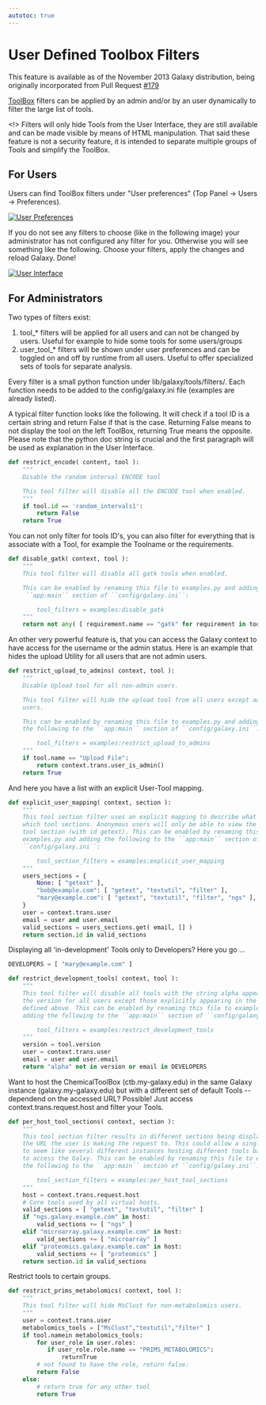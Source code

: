 ```yaml
---
autotoc: true
---
```



# User Defined Toolbox Filters

This feature is available as of the November 2013 Galaxy distribution, being originally incorporated from Pull Request [#179](https://bitbucket.org/galaxy/galaxy-central/pull-request/179/implement-the-ability-to-change-the-tool)

[ToolBox](/src/ToolBox/index.md) filters can be applied by an admin and/or by an user dynamically to filter the large list of tools.

<!> 
Filters will only hide Tools from the User Interface, they are still available and can be made visible by means of HTML manipulation. That said these feature is not a security feature, it is intended to separate multiple groups of Tools and simplify the ToolBox. 

## For Users

Users can find ToolBox filters under "User preferences" (Top Panel -> Users -> Preferences).

<div class='center'> <a href='/src/UserDefinedToolboxFilters/user_preferences.png'><img src="/src/UserDefinedToolboxFilters/user_preferences.png" alt="User Preferences" /></a> </div>

If you do not see any filters to choose (like in the following image) your administrator has not configured any filter for you. Otherwise you will see something like the following. Choose your filters, apply the changes and reload Galaxy. Done!

<div class='center'> <a href='/src/UserDefinedToolboxFilters/toolbox_filter_ui.png'><img src="/src/UserDefinedToolboxFilters/toolbox_filter_ui.png" alt="User Interface" /></a> </div>



## For Administrators

Two types of filters exist:

1. tool_* filters will be applied for all users and can not be changed by users. Useful for example to hide some tools for some users/groups
2. user_tool_* filters will be shown under user preferences and can be toggled on and off by runtime from all users. Useful to offer specialized sets of tools for separate analysis.

Every filter is a small python function under lib/galaxy/tools/filters/. Each function needs to be added to the config/galaxy.ini file (examples are already listed).


A typical filter function looks like the following. It will check if a tool ID is a certain string and return False if that is the case.
Returning False means to not display the tool on the left ToolBox, returning True means the opposite.
Please note that the python doc string is crucial and the first paragraph will be used as explanation in the User Interface.

```python
def restrict_encode( content, tool ):
    """
    Disable the random interval ENCODE tool

    This tool filter will disable all the ENCODE tool when enabled.
    """
    if tool.id == 'random_intervals1':
        return False
    return True
```


You can not only filter for tools ID's, you can also filter for everything that is associate with a Tool, for example the Toolname or the requirements.

```python
def disable_gatk( context, tool ):
    """
    This tool filter will disable all gatk tools when enabled.

    This can be enabled by renaming this file to examples.py and adding the following to the
     ``app:main`` section of ``config/galaxy.ini``:

        tool_filters = examples:disable_gatk
    """
    return not any( [ requirement.name == "gatk" for requirement in tool.requirements ] )
```


An other very powerful feature is, that you can access the Galaxy context to have access for the username or the admin status.
Here is an example that hides the upload Utility for all users that are not admin users.

```python
def restrict_upload_to_admins( context, tool ):
    """
    Disable Upload tool for all non-admin users.

    This tool filter will hide the upload tool from all users except admin
    users.

    This can be enabled by renaming this file to examples.py and adding
    the following to the ``app:main`` section of ``config/galaxy.ini``:

        tool_filters = examples:restrict_upload_to_admins
    """
    if tool.name == "Upload File":
        return context.trans.user_is_admin()
    return True
```


And here you have a list with an explicit User-Tool mapping.

```python
def explicit_user_mapping( context, section ):
    """
    This tool section filter uses an explicit mapping to describe what users can view
    which tool sections. Anonymous users will only be able to view the "Get Data"
    tool section (with id getext). This can be enabled by renaming this file to
    examples.py and adding the following to the ``app:main`` section of
    ``config/galaxy.ini``:

        tool_section_filters = examples:explicit_user_mapping
    """
    users_sections = {
        None: [ "getext" ],
        "bob@example.com": [ "getext", "textutil", "filter" ],
        "mary@example.com": [ "getext", "textutil", "filter", "ngs" ],
    }
    user = context.trans.user
    email = user and user.email
    valid_sections = users_sections.get( email, [] )
    return section.id in valid_sections
```


Displaying all 'in-development' Tools only to Developers? Here you go ...

```python
DEVELOPERS = [ "mary@example.com" ]

def restrict_development_tools( context, tool ):
    """
    This tool filter will disable all tools with the string alpha appearing in
    the version for all users except those explicitly appearing in the DEVELOPERS list
    defined above. This can be enabled by renaming this file to examples.py and
    adding the following to the ``app:main`` section of ``config/galaxy.ini``:

        tool_filters = examples:restrict_development_tools
    """
    version = tool.version
    user = context.trans.user
    email = user and user.email
    return "alpha" not in version or email in DEVELOPERS
```


Want to host the ChemicalToolBox (ctb.my-galaxy.edu) in the same Galaxy instance (galaxy.my-galaxy.edu)
but with a different set of default Tools -- dependend on the accessed URL?
Possible! Just access context.trans.request.host and filter your Tools.

```python
def per_host_tool_sections( context, section ):
    """
    This tool section filter results in different sections being display based on
    the URL the user is making the request to. This could allow a single Galaxy instance
    to seem like several different instances hosting different tools based on the URL used
    to access the Galxy. This can be enabled by renaming this file to examples.py and adding
    the following to the ``app:main`` section of ``config/galaxy.ini``:

        tool_section_filters = examples:per_host_tool_sections
    """
    host = context.trans.request.host
    # Core tools used by all virtual hosts.
    valid_sections = [ "getext", "textutil", "filter" ]
    if "ngs.galaxy.example.com" in host:
        valid_sections += [ "ngs" ]
    elif "microarray.galaxy.example.com" in host:
        valid_sections += [ "microarray" ]
    elif "proteomics.galaxy.example.com" in host:
        valid_sections += [ "proteomics" ]
    return section.id in valid_sections
```


Restrict tools to certain groups.

```python
def restrict_prims_metabolomics( context, tool ):
    """
    This tool filter will hide MsClust for non-metabolomics users.
    """
    user = context.trans.user
    metabolomics_tools = ["MsClust","textutil","filter" ]
    if tool.namein metabolomics_tools:
        for user_role in user.roles:
           if user_role.role.name == "PRIMS_METABOLOMICS":
               returnTrue
        # not found to have the role, return false:
        return False
    else:
        # return true for any other tool
        return True
```

